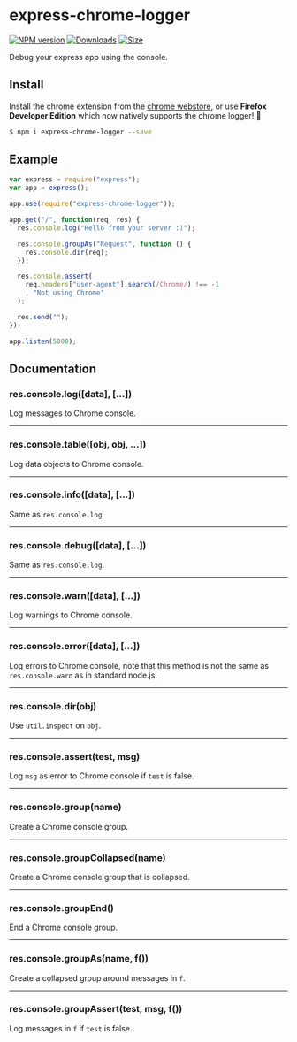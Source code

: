 # express-chrome-logger

[![NPM version][npm-image]][npm-url]
[![Downloads][downloads-image]][downloads-url]
[![Size][size-image]][size-url]

Debug your express app using the console.

## Install

Install the chrome extension from the [chrome webstore](https://chrome.google.com/webstore/detail/chrome-logger/noaneddfkdjfnfdakjjmocngnfkfehhd),
or use **Firefox Developer Edition** which now natively supports the chrome logger! :clap:

```bash
$ npm i express-chrome-logger --save
```

## Example

```js
var express = require("express");
var app = express();

app.use(require("express-chrome-logger"));

app.get("/", function(req, res) {
  res.console.log("Hello from your server :)");

  res.console.groupAs("Request", function () {
    res.console.dir(req);
  });

  res.console.assert(
    req.headers["user-agent"].search(/Chrome/) !== -1
    , "Not using Chrome"
  );

  res.send("");
});

app.listen(5000);
```

## Documentation

### res.console.log([data], [...])

Log messages to Chrome console.

* * *

### res.console.table([obj, obj, ...])

Log data objects to Chrome console.

* * *

### res.console.info([data], [...])

Same as `res.console.log`.

* * *

### res.console.debug([data], [...])

Same as `res.console.log`.

* * *

### res.console.warn([data], [...])

Log warnings to Chrome console.

* * *

### res.console.error([data], [...])

Log errors to Chrome console, note that this method is not the same as
`res.console.warn` as in standard node.js.

* * *

### res.console.dir(obj)

Use `util.inspect` on `obj`.

* * *

### res.console.assert(test, msg)

Log `msg` as error to Chrome console if `test` is false.

* * *

### res.console.group(name)

Create a Chrome console group.

* * *

### res.console.groupCollapsed(name)

Create a Chrome console group that is collapsed.

* * *

### res.console.groupEnd()

End a Chrome console group.

* * *

### res.console.groupAs(name, f())

Create a collapsed group around messages in `f`.

* * *

### res.console.groupAssert(test, msg, f())

Log messages in `f` if `test` is false.

[size-image]: https://badge-size.herokuapp.com/olahol/express-chrome-logger/master/index.js.svg
[size-url]: https://github.com/olahol/express-chrome-logger/index.js

[npm-image]: https://img.shields.io/npm/v/express-chrome-logger.svg?style=flat-square
[npm-url]: https://npmjs.org/package/express-chrome-logger

[downloads-image]: http://img.shields.io/npm/dm/express-chrome-logger.svg?style=flat-square
[downloads-url]: https://npmjs.org/package/express-chrome-logger
